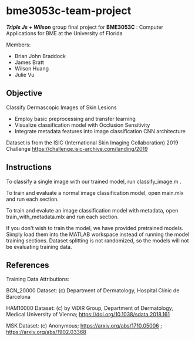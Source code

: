 # bme3053c-team-project
***Triple Js + Wilson*** group final project for **BME3053C** : Computer Applications for BME at the University of Florida

Members: 
- Brian John Braddock
- James Bratt
- Wilson Huang
- Julie Vu

## Objective

Classify Dermascopic Images of Skin Lesions 

- Employ basic preprocessing and transfer learning
- Visualize classification model with Occlusion Sensitivity
- Integrate metadata features into image classification CNN architecture

Dataset is from the ISIC (International Skin Imaging Collaboration) 2019 Challenge
https://challenge.isic-archive.com/landing/2019

## Instructions
To classify a single image with our trained model, run classify_image.m .

To train and evaluate a normal image classification model, open main.mlx and run each section. 

To train and evalute an image classification model with metadata, open train_with_metadata.mlx and run each section. 

If you don't wish to train the model, we have provided pretrained models. Simply load them into the MATLAB workspace instead of running the model training sections. Dataset splitting is not randomized, so the models will not be evaluating training data. 


## References
Training Data Attributions:

BCN_20000 Dataset: (c) Department of Dermatology, Hospital Clínic de Barcelona

HAM10000 Dataset: (c) by ViDIR Group, Department of Dermatology, Medical University of Vienna; https://doi.org/10.1038/sdata.2018.161

MSK Dataset: (c) Anonymous; https://arxiv.org/abs/1710.05006 ; https://arxiv.org/abs/1902.03368
